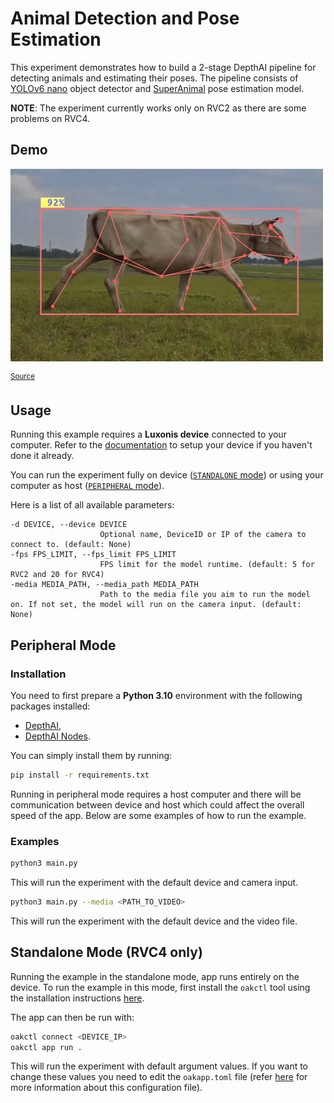 # Animal Detection and Pose Estimation

This experiment demonstrates how to build a 2-stage DepthAI pipeline for detecting animals and estimating their poses. The pipeline consists of [YOLOv6 nano](https://zoo-rvc4.luxonis.com/luxonis/yolov6-nano/face58c4-45ab-42a0-bafc-19f9fee8a034) object detector and [SuperAnimal](https://zoo-rvc4.luxonis.com/luxonis/superanimal-landmarker/894cf1a2-23fb-4c96-8944-a0d1be38a7c7) pose estimation model.

**NOTE**: The experiment currently works only on RVC2 as there are some problems on RVC4.

## Demo

[![Animal detection and pose estimation](media/cow-walking.gif)](media/cow-walking.gif)

<sup>[Source](https://www.youtube.com/shorts/LGof_auMHuc)</sup>

## Usage

Running this example requires a **Luxonis device** connected to your computer. Refer to the [documentation](https://stg.docs.luxonis.com/software/) to setup your device if you haven't done it already.

You can run the experiment fully on device ([`STANDALONE` mode](#standalone-mode-rvc4-only)) or using your computer as host ([`PERIPHERAL` mode](#peripheral-mode)).

Here is a list of all available parameters:

```
-d DEVICE, --device DEVICE
                    Optional name, DeviceID or IP of the camera to connect to. (default: None)
-fps FPS_LIMIT, --fps_limit FPS_LIMIT
                    FPS limit for the model runtime. (default: 5 for RVC2 and 20 for RVC4)
-media MEDIA_PATH, --media_path MEDIA_PATH
                    Path to the media file you aim to run the model on. If not set, the model will run on the camera input. (default: None)
```

## Peripheral Mode

### Installation

You need to first prepare a **Python 3.10** environment with the following packages installed:

- [DepthAI](https://pypi.org/project/depthai/),
- [DepthAI Nodes](https://pypi.org/project/depthai-nodes/).

You can simply install them by running:

```bash
pip install -r requirements.txt
```

Running in peripheral mode requires a host computer and there will be communication between device and host which could affect the overall speed of the app. Below are some examples of how to run the example.

### Examples

```bash
python3 main.py
```

This will run the experiment with the default device and camera input.

```bash
python3 main.py --media <PATH_TO_VIDEO>
```

This will run the experiment with the default device and the video file.

## Standalone Mode (RVC4 only)

Running the example in the standalone mode, app runs entirely on the device.
To run the example in this mode, first install the `oakctl` tool using the installation instructions [here](https://stg.docs.luxonis.com/software/oak-apps/oakctl).

The app can then be run with:

```bash
oakctl connect <DEVICE_IP>
oakctl app run .
```

This will run the experiment with default argument values. If you want to change these values you need to edit the `oakapp.toml` file (refer [here](https://stg.docs.luxonis.com/software/oak-apps/configuration/) for more information about this configuration file).
